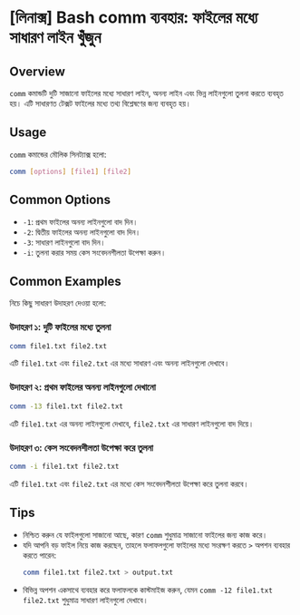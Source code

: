 # [লিনাক্স] Bash comm ব্যবহার: ফাইলের মধ্যে সাধারণ লাইন খুঁজুন

## Overview
`comm` কমান্ডটি দুটি সাজানো ফাইলের মধ্যে সাধারণ লাইন, অনন্য লাইন এবং ভিন্ন লাইনগুলো তুলনা করতে ব্যবহৃত হয়। এটি সাধারণত টেক্সট ফাইলের মধ্যে তথ্য বিশ্লেষণের জন্য ব্যবহৃত হয়।

## Usage
`comm` কমান্ডের মৌলিক সিনট্যাক্স হলো:

```bash
comm [options] [file1] [file2]
```

## Common Options
- `-1`: প্রথম ফাইলের অনন্য লাইনগুলো বাদ দিন।
- `-2`: দ্বিতীয় ফাইলের অনন্য লাইনগুলো বাদ দিন।
- `-3`: সাধারণ লাইনগুলো বাদ দিন।
- `-i`: তুলনা করার সময় কেস সংবেদনশীলতা উপেক্ষা করুন।

## Common Examples
নিচে কিছু সাধারণ উদাহরণ দেওয়া হলো:

### উদাহরণ ১: দুটি ফাইলের মধ্যে তুলনা
```bash
comm file1.txt file2.txt
```
এটি `file1.txt` এবং `file2.txt` এর মধ্যে সাধারণ এবং অনন্য লাইনগুলো দেখাবে।

### উদাহরণ ২: প্রথম ফাইলের অনন্য লাইনগুলো দেখানো
```bash
comm -13 file1.txt file2.txt
```
এটি `file1.txt` এর অনন্য লাইনগুলো দেখাবে, `file2.txt` এর সাধারণ লাইনগুলো বাদ দিয়ে।

### উদাহরণ ৩: কেস সংবেদনশীলতা উপেক্ষা করে তুলনা
```bash
comm -i file1.txt file2.txt
```
এটি `file1.txt` এবং `file2.txt` এর মধ্যে কেস সংবেদনশীলতা উপেক্ষা করে তুলনা করবে।

## Tips
- নিশ্চিত করুন যে ফাইলগুলো সাজানো আছে, কারণ `comm` শুধুমাত্র সাজানো ফাইলের জন্য কাজ করে।
- যদি আপনি বড় ফাইল নিয়ে কাজ করছেন, তাহলে ফলাফলগুলো ফাইলের মধ্যে সংরক্ষণ করতে `>` অপশন ব্যবহার করতে পারেন:
  ```bash
  comm file1.txt file2.txt > output.txt
  ```
- বিভিন্ন অপশন একসাথে ব্যবহার করে ফলাফলকে কাস্টমাইজ করুন, যেমন `comm -12 file1.txt file2.txt` শুধুমাত্র সাধারণ লাইনগুলো দেখাবে।